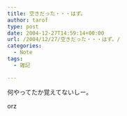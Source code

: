 ```yaml
---
title: 空きだった・・・はず。
author: tarof
type: post
date: 2004-12-27T14:59:14+00:00
url: /2004/12/27/空きだった・・・はず。/
categories:
  - Note
tags:
  - 雑記

---
```

何やってたか覚えてないしー。

orz